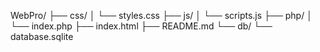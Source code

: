 WebPro<studentID>/
├── css/
│   └── styles.css
├── js/
│   └── scripts.js
├── php/
│   └── index.php
├── index.html
├── README.md
└── db/
    └── database.sqlite
